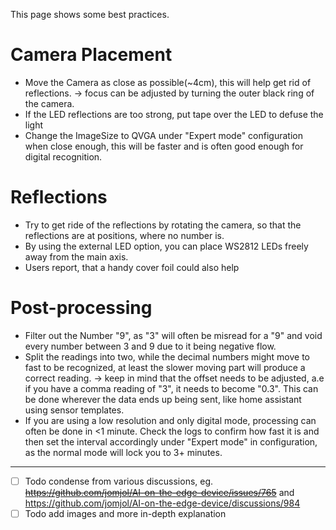 This page shows some best practices.
# Camera Placement 
* Move the Camera as close as possible(~4cm), this will help get rid of reflections.
  -> focus can be adjusted by turning the outer black ring of the camera.
* If the LED reflections are too strong, put tape over the LED to defuse the light
* Change the ImageSize to QVGA under "Expert mode" configuration when close enough, this will be faster and is often good enough for digital recognition.

# Reflections 

  * Try to get ride of the reflections by rotating the camera, so that the reflections are at positions, where no number is.
  * By using the external LED option, you can place WS2812 LEDs freely away from the main axis.
  * Users report, that a handy cover foil could also help

# Post-processing
* Filter out the Number "9", as "3" will often be misread for a "9" and void every number between 3 and 9 due to it being negative flow.
* Split the readings into two, while the decimal numbers might move to fast to be recognized, at least the slower moving part will produce a correct reading.
-> keep in mind that the offset needs to be adjusted, a.e if you have a comma reading of "3", it needs to become "0.3". This can be done wherever the data ends up being sent, like home assistant using sensor templates.
* If you are using a low resolution and only digital mode, processing can often be done in <1 minute. Check the logs to confirm how fast it is and then set the interval accordingly under "Expert mode" in configuration, as the normal mode will lock you to 3+ minutes.

***

* [ ] Todo condense from various discussions, eg. ~~https://github.com/jomjol/AI-on-the-edge-device/issues/765~~ and https://github.com/jomjol/AI-on-the-edge-device/discussions/984
* [ ] Todo add images and more in-depth explanation 
